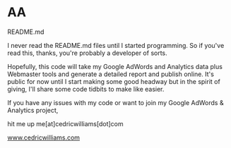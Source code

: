 AA
==
README.md

I never read the README.md files until I started programming.  So if you've read this, thanks, you're probably a developer of sorts.

Hopefully, this code will take my Google AdWords and Analytics data plus Webmaster tools and generate a detailed
report and publish online.  It's public for now until I start making some good headway but in the spirit of giving,
I'll share some code tidbits to make like easier.

If you have any issues with my code or want to join my Google AdWords & Analytics project, 

hit me up  me[at]cedricwilliams[dot]com

www.cedricwilliams.com
